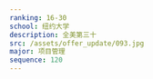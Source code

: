 ```yaml
---
ranking: 16-30
school: 纽约大学
description: 全美第三十
src: /assets/offer_update/093.jpg
major: 项目管理
sequence: 120
---
```

